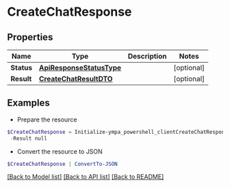 # CreateChatResponse
## Properties

Name | Type | Description | Notes
------------ | ------------- | ------------- | -------------
**Status** | [**ApiResponseStatusType**](ApiResponseStatusType.md) |  | [optional] 
**Result** | [**CreateChatResultDTO**](CreateChatResultDTO.md) |  | [optional] 

## Examples

- Prepare the resource
```powershell
$CreateChatResponse = Initialize-ympa_powershell_clientCreateChatResponse  -Status null `
 -Result null
```

- Convert the resource to JSON
```powershell
$CreateChatResponse | ConvertTo-JSON
```

[[Back to Model list]](../README.md#documentation-for-models) [[Back to API list]](../README.md#documentation-for-api-endpoints) [[Back to README]](../README.md)

